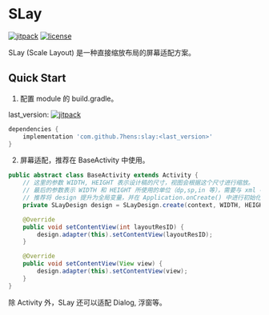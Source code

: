 # SLay

[![jitpack](https://jitpack.io/v/7hens/slay.svg)](https://jitpack.io/#7hens/slay)
[![license](https://img.shields.io/github/license/7hens/slay.svg)](https://github.com/7hens/slay/blob/master/LICENSE)

SLay (Scale Layout) 是一种直接缩放布局的屏幕适配方案。

## Quick Start

1) 配置 module 的 build.gradle。

last_version: [![jitpack](https://jitpack.io/v/7hens/slay.svg)](https://jitpack.io/#7hens/slay)

```groovy
dependencies {
    implementation 'com.github.7hens:slay:<last_version>'
}
```

2) 屏幕适配，推荐在 BaseActivity 中使用。

```java
public abstract class BaseActivity extends Activity {
    // 这里的参数 WIDTH, HEIGHT 表示设计稿的尺寸，视图会根据这个尺寸进行缩放。
    // 最后的参数表示 WIDTH 和 HEIGHT 所使用的单位（dp,sp,in 等），需要与 xml 中的单位保持一致。
    // 推荐将 design 提升为全局变量，并在 Application.onCreate() 中进行初始化。
    private SLayDesign design = SLayDesign.create(context, WIDTH, HEIGHT, TypedValue.COMPLEX_UNIT_PX);

    @Override
    public void setContentView(int layoutResID) {
        design.adapter(this).setContentView(layoutResID);
    }

    @Override
    public void setContentView(View view) {
        design.adapter(this).setContentView(view);
    }
}
```

除 Activity 外，SLay 还可以适配 Dialog, 浮窗等。
